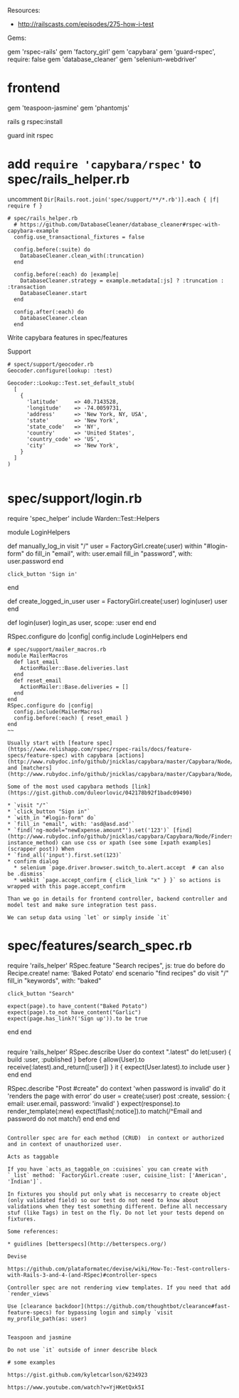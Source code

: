 Resources:

* http://railscasts.com/episodes/275-how-i-test


Gems:

  gem 'rspec-rails'
  gem 'factory_girl'
  gem 'capybara'
  gem 'guard-rspec', require: false
  gem 'database_cleaner'
  gem 'selenium-webdriver'

  # frontend
  gem 'teaspoon-jasmine'
  gem 'phantomjs'


rails g rspec:install

guard init rspec

# add `require 'capybara/rspec'` to spec/rails_helper.rb

uncomment `Dir[Rails.root.join('spec/support/**/*.rb')].each { |f| require f }`

~~~
# spec/rails_helper.rb
  # https://github.com/DatabaseCleaner/database_cleaner#rspec-with-capybara-example
  config.use_transactional_fixtures = false

  config.before(:suite) do
    DatabaseCleaner.clean_with(:truncation)
  end

  config.before(:each) do |example|
    DatabaseCleaner.strategy = example.metadata[:js] ? :truncation : :transaction
    DatabaseCleaner.start
  end

  config.after(:each) do
    DatabaseCleaner.clean
  end
~~~

Write capybara features in spec/features

Support

~~~
# spect/support/geocoder.rb
Geocoder.configure(lookup: :test)

Geocoder::Lookup::Test.set_default_stub(
  [
    {
      'latitude'     => 40.7143528,
      'longitude'    => -74.0059731,
      'address'      => 'New York, NY, USA',
      'state'        => 'New York',
      'state_code'   => 'NY',
      'country'      => 'United States',
      'country_code' => 'US',
      'city'         => 'New York',
    }
  ]
)
~~~

~~~
~~~
# spec/support/login.rb
require 'spec_helper'
include Warden::Test::Helpers

module LoginHelpers

  def manually_log_in
    visit "/"
    user = FactoryGirl.create(:user)
    within "#login-form" do
      fill_in "email", with: user.email
      fill_in "password", with: user.password
    end

    click_button 'Sign in'
  end

  def create_logged_in_user
    user = FactoryGirl.create(:user)
    login(user)
    user
  end

  def login(user)
    login_as user, scope: :user
  end
end

RSpec.configure do |config|
  config.include LoginHelpers
end
~~~
# spec/support/mailer_macros.rb
module MailerMacros
  def last_email
    ActionMailer::Base.deliveries.last
  end
  def reset_email
    ActionMailer::Base.deliveries = []
  end
end
RSpec.configure do |config|
  config.include(MailerMacros)
  config.before(:each) { reset_email }
end
~~

Usually start with [feature spec](https://www.relishapp.com/rspec/rspec-rails/docs/feature-specs/feature-spec) with capybara [actions](http://www.rubydoc.info/github/jnicklas/capybara/master/Capybara/Node/Actions) and [matchers](http://www.rubydoc.info/github/jnicklas/capybara/master/Capybara/Node/Matchers)

Some of the most used capybara methods [link](https://gist.github.com/duleorlovic/042178b92f1badc09490)

* `visit "/"`
* `click_button "Sign in"`
* `with_in "#login-form" do`
* `fill_in "email", with: 'asd@asd.asd'`
* `find('ng-model="newExpense.amount"').set('123')` [find](http://www.rubydoc.info/github/jnicklas/capybara/Capybara/Node/Finders#find-instance_method) can use css or xpath (see some [xpath examples](scrapper post)) When 
* `find_all('input').first.set(123)`
* confirm dialog
  * selenium `page.driver.browser.switch_to.alert.accept  # can also be .dismiss`
  * webkit `page.accept_confirm { click_link "x" } }` so actions is wrapped with this page.accept_confirm

Than we go in details for frontend controller, backend controller and model test and make sure integration test pass.

We can setup data using `let` or simply inside `it`

~~~
# spec/features/search_spec.rb
require 'rails_helper'
RSpec.feature "Search recipes", js: true do
  before do
    Recipe.create! name: 'Baked Potato'
  end
  scenario "find recipes" do
    visit "/"
    fill_in "keywords", with: "baked"

    click_button "Search"

    expect(page).to have_content("Baked Potato")
    expect(page).to_not have_content("Garlic")
    expect(page.has_link?('Sign up')).to be true
  end
end
~~~

~~~
require 'rails_helper'
RSpec.describe User do
  context ".latest" do
    let(:user) { build :user, :published }
    before { allow(User).to receive(:latest).and_return([:user]) }
    it { expect(User.latest).to include user }
  end
end

RSpec.describe "Post #create" do
  context 'when password is invalid' do
    it 'renders the page with error' do
      user = create(:user)
      post :create, session: { email: user.email, password: 'invalid' }
      expect(response).to render_template(:new)
      expect(flash[:notice]).to match(/^Email and password do not match/)
    end
  end
end
~~~

Controller spec are for each method (CRUD)  in context or authorized and in context of unauthorized user.

Acts as taggable

If you have `acts_as_taggable_on :cuisines` you can create with `_list` method: `FactoryGirl.create :user, cuisine_list: ['American', 'Indian']`.

In fixtures you should put only what is neccesarry to create object (only validated field) so our test do not need to know about validations when they test something different. Define all neccessary stuf (like Tags) in test on the fly. Do not let your tests depend on fixtures. 

Some references:

* guidlines [betterspecs](http://betterspecs.org/)

Devise 

https://github.com/plataformatec/devise/wiki/How-To:-Test-controllers-with-Rails-3-and-4-(and-RSpec)#controller-specs

Controller spec are not rendering view templates. If you need that add `render_views`

Use [clearance backdoor](https://github.com/thoughtbot/clearance#fast-feature-specs) for bypassing login and simply `visit my_profile_path(as: user)


Teaspoon and jasmine

Do not use `it` outside of inner describe block

# some examples 

https://gist.github.com/kyletcarlson/6234923

https://www.youtube.com/watch?v=YjHKetQxk5I
